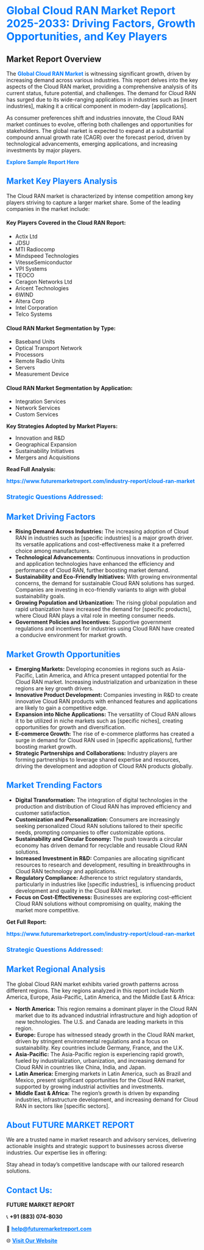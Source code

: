 <h1 style="color: #007BFF;">Global Cloud RAN Market Report 2025-2033: Driving Factors, Growth Opportunities, and Key Players</h1>

<section id="overview">
<h2>Market Report Overview</h2>
<p>The <a href="https://www.futuremarketreport.com/industry-report/cloud-ran-market" style="color: #007BFF; text-decoration: none;"><strong>Global Cloud RAN Market</strong></a> is witnessing significant growth, driven by increasing demand across various industries. This report delves into the key aspects of the Cloud RAN market, providing a comprehensive analysis of its current status, future potential, and challenges. The demand for Cloud RAN has surged due to its wide-ranging applications in industries such as [insert industries], making it a critical component in modern-day [applications].</p>
<p>As consumer preferences shift and industries innovate, the Cloud RAN market continues to evolve, offering both challenges and opportunities for stakeholders. The global market is expected to expand at a substantial compound annual growth rate (CAGR) over the forecast period, driven by technological advancements, emerging applications, and increasing investments by major players.</p>
</section>

<section id="overview">
<p><a href="https://www.futuremarketreport.com/request-sample/reportId=47532" style="color: #007BFF; text-decoration: none;"><strong>Explore Sample Report Here</strong></a></p>
</section>

<section id="key-players">
<h2 style="color: #007BFF;">Market Key Players Analysis</h2>
<p>The Cloud RAN market is characterized by intense competition among key players striving to capture a larger market share. Some of the leading companies in the market include:</p>
<h4>Key Players Covered in the Cloud RAN Report:</h4>
<ul><li>Actix Ltd</li><li>JDSU</li><li>MTI Radiocomp</li><li>Mindspeed Technologies</li><li>VitesseSemiconductor</li><li>VPI Systems</li><li>TEOCO</li><li>Ceragon Networks Ltd</li><li>Aricent Technologies</li><li>6WIND</li><li>Altera Corp</li><li>Intel Corporation</li><li>Telco Systems</li></ul>
<h4>Cloud RAN Market Segmentation by Type:</h4>
<ul><li>Baseband Units</li><li>Optical Transport Network</li><li>Processors</li><li>Remote Radio Units</li><li>Servers</li><li>Measurement Device</li></ul>

<h4>Cloud RAN Market Segmentation by Application:</h4>
<ul><li>Integration Services</li><li>Network Services</li><li>Custom Services</li></ul>
<p><strong>Key Strategies Adopted by Market Players:</strong></p>
<ul>
<li>Innovation and R&D</li>
<li>Geographical Expansion</li>
<li>Sustainability Initiatives</li>
<li>Mergers and Acquisitions</li>
</ul>
</section>

<section>
<p><strong>Read Full Analysis: </strong></p><a href="https://www.futuremarketreport.com/industry-report/cloud-ran-market" style="color: #007BFF; text-decoration: none;"><strong>https://www.futuremarketreport.com/industry-report/cloud-ran-market</strong></a>
<h3 style="color: #007BFF;">Strategic Questions Addressed:</h3>
</section>

<section id="driving-factors">
<h2 style="color: #007BFF;">Market Driving Factors</h2>
<ul>
<li><strong>Rising Demand Across Industries:</strong> The increasing adoption of Cloud RAN in industries such as [specific industries] is a major growth driver. Its versatile applications and cost-effectiveness make it a preferred choice among manufacturers.</li>
<li><strong>Technological Advancements:</strong> Continuous innovations in production and application technologies have enhanced the efficiency and performance of Cloud RAN, further boosting market demand.</li>
<li><strong>Sustainability and Eco-Friendly Initiatives:</strong> With growing environmental concerns, the demand for sustainable Cloud RAN solutions has surged. Companies are investing in eco-friendly variants to align with global sustainability goals.</li>
<li><strong>Growing Population and Urbanization:</strong> The rising global population and rapid urbanization have increased the demand for [specific products], where Cloud RAN plays a vital role in meeting consumer needs.</li>
<li><strong>Government Policies and Incentives:</strong> Supportive government regulations and incentives for industries using Cloud RAN have created a conducive environment for market growth.</li>
</ul>
</section>

<section id="growth-opportunities">
<h2 style="color: #007BFF;">Market Growth Opportunities</h2>
<ul>
<li><strong>Emerging Markets:</strong> Developing economies in regions such as Asia-Pacific, Latin America, and Africa present untapped potential for the Cloud RAN market. Increasing industrialization and urbanization in these regions are key growth drivers.</li>
<li><strong>Innovative Product Development:</strong> Companies investing in R&D to create innovative Cloud RAN products with enhanced features and applications are likely to gain a competitive edge.</li>
<li><strong>Expansion into Niche Applications:</strong> The versatility of Cloud RAN allows it to be utilized in niche markets such as [specific niches], creating opportunities for growth and diversification.</li>
<li><strong>E-commerce Growth:</strong> The rise of e-commerce platforms has created a surge in demand for Cloud RAN used in [specific applications], further boosting market growth.</li>
<li><strong>Strategic Partnerships and Collaborations:</strong> Industry players are forming partnerships to leverage shared expertise and resources, driving the development and adoption of Cloud RAN products globally.</li>
</ul>
</section>

<section id="trending-factors">
<h2 style="color: #007BFF;">Market Trending Factors</h2>
<ul>
<li><strong>Digital Transformation:</strong> The integration of digital technologies in the production and distribution of Cloud RAN has improved efficiency and customer satisfaction.</li>
<li><strong>Customization and Personalization:</strong> Consumers are increasingly seeking personalized Cloud RAN solutions tailored to their specific needs, prompting companies to offer customizable options.</li>
<li><strong>Sustainability and Circular Economy:</strong> The push towards a circular economy has driven demand for recyclable and reusable Cloud RAN solutions.</li>
<li><strong>Increased Investment in R&D:</strong> Companies are allocating significant resources to research and development, resulting in breakthroughs in Cloud RAN technology and applications.</li>
<li><strong>Regulatory Compliance:</strong> Adherence to strict regulatory standards, particularly in industries like [specific industries], is influencing product development and quality in the Cloud RAN market.</li>
<li><strong>Focus on Cost-Effectiveness:</strong> Businesses are exploring cost-efficient Cloud RAN solutions without compromising on quality, making the market more competitive.</li>
</ul>
</section>

<section>
<p><strong>Get Full Report: </strong></p><a href="https://www.futuremarketreport.com/industry-report/cloud-ran-market" style="color: #007BFF; text-decoration: none;"><strong>https://www.futuremarketreport.com/industry-report/cloud-ran-market</strong></a>
<h3 style="color: #007BFF;">Strategic Questions Addressed:</h3>
</section>


<section id="regional-analysis">
<h2 style="color: #007BFF;">Market Regional Analysis</h2>
<p>The global Cloud RAN market exhibits varied growth patterns across different regions. The key regions analyzed in this report include North America, Europe, Asia-Pacific, Latin America, and the Middle East & Africa:</p>
<ul>
<li><strong>North America:</strong> This region remains a dominant player in the Cloud RAN market due to its advanced industrial infrastructure and high adoption of new technologies. The U.S. and Canada are leading markets in this region.</li>
<li><strong>Europe:</strong> Europe has witnessed steady growth in the Cloud RAN market, driven by stringent environmental regulations and a focus on sustainability. Key countries include Germany, France, and the U.K.</li>
<li><strong>Asia-Pacific:</strong> The Asia-Pacific region is experiencing rapid growth, fueled by industrialization, urbanization, and increasing demand for Cloud RAN in countries like China, India, and Japan.</li>
<li><strong>Latin America:</strong> Emerging markets in Latin America, such as Brazil and Mexico, present significant opportunities for the Cloud RAN market, supported by growing industrial activities and investments.</li>
<li><strong>Middle East & Africa:</strong> The region’s growth is driven by expanding industries, infrastructure development, and increasing demand for Cloud RAN in sectors like [specific sectors].</li>
</ul>
</section>

<footer>
<h2 style="color: #007BFF;">About FUTURE MARKET REPORT</h2>
<p>We are a trusted name in market research and advisory services, delivering actionable insights and strategic support to businesses across diverse industries. Our expertise lies in offering:</p>

<p>Stay ahead in today’s competitive landscape with our tailored research solutions.</p>

<h2 style="color: #007BFF;">Contact Us:</h2>
<p><strong>FUTURE MARKET REPORT</strong></p>
<p>📞 <strong>+91 (883) 074-8030</strong></p>
<p>📧 <strong><a href="mailto:help@futuremarketreport.com" style="color: #007BFF;">help@futuremarketreport.com</a></strong></p>
<p>🌐 <strong><a href="https://www.futuremarketreport.com/" style="color: #007BFF;">Visit Our Website</a></strong></p>
</footer>